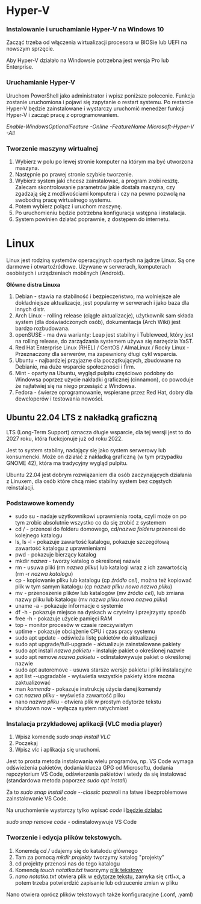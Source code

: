 # Hyper-V

### Instalowanie i uruchamianie Hyper-V na Windows 10
Zacząć trzeba od włączenia wirtualizacji procesora w BIOSie lub UEFI na nowszym sprzęcie.

Aby Hyper-V działało na Windowsie potrzebna jest wersja Pro lub Enterprise.

### Uruchamianie Hyper-V
Uruchom PowerShell jako administrator i wpisz poniższe polecenie. Funkcja zostanie uruchomiona i pojawi się zapytanie o restart systemu. Po restarcie Hyper-V będzie zainstalowane i wystarczy uruchomić menedżer funkcji Hyper-V i zacząć pracę z oprogramowaniem.

*Enable-WindowsOptionalFeature -Online -FeatureName Microsoft-Hyper-V -All*

### Tworzenie maszyny wirtualnej
1. Wybierz w polu po lewej stronie komputer na którym ma być utworzona maszyna.
2. Następnie po prawej stronie szybkie tworzenie.
3. Wybierz system jaki chcesz zainstalować, a program zrobi resztę. Zalecam skontrolowanie parametrów jakie dostała maszyna, czy zgadzają się z możliwościami komputera i czy na pewno pozwolą na swobodną pracę wirtualnego systemu.
4. Potem wybierz połącz i uruchom maszynę.
5. Po uruchomieniu będzie potrzebna konfiguracja wstępna i instalacja.
6. System powinien działać poprawnie, z dostępem do internetu.

# Linux

Linux jest rodziną systemów operacyjnych opartych na jądrze Linux. Są one darmowe i otwartoźródłowe. Używane w serwerach, komputerach osobistych i urządzeniach mobilnych (Android).

**Główne distra Linuxa**
1. Debian - stawia na stabilność i bezpieczeństwo, ma wolniejsze ale dokładniejsze aktualizacje, jest popularny w serwerach i jako baza dla innych distr.
2. Arch Linux - rolling release (ciągłe aktualizacje), użytkownik sam składa system (dla doświadczonych osób), dokumentacja (Arch Wiki) jest bardzo rozbudowana.
3. openSUSE - ma dwa warianty: Leap jest stabilny i Tubleweed, który jest na rolling release, do zarządzania systemem używa się narzędzia YaST.
4. Red Hat Enterprise Linux (RHEL) / CentOS / AlmaLinux / Rocky Linux - Przeznaczony dla serwerów, ma zapewniony długi cykl wsparcia.
5. Ubuntu - najbardziej przyjazne dla początkujących, zbudowane na Debianie, ma duże wsparcie społeczności i firm.
6. Mint - oparty na Ubuntu, wygląd pulpitu częściowo podobny do Windowsa poprzez użycie nakładki graficznej (cinnamon), co powoduje że najłatwiej się na niego przesiąść z Windowsa.
7. Fedora - świerze oprogramowanie, wspierane przez Red Hat, dobry dla deweloperów i testowania nowości.


## Ubuntu 22.04 LTS z nakładką graficzną
LTS (Long-Term Support) oznacza długie wsparcie, dla tej wersji jest to do 2027 roku, która fuckcjonuje już od roku 2022.

Jest to system stabilny, nadający się jako system serwerowy lub konsumencki. Może on działać z nakładką graficzną (w tym przypadku GNOME 42), która ma tradycyjny wygląd pulpitu.

Ubuntu 22.04 jest dobrym rozwiązaniem dla osób zaczynających działania z Linuxem, dla osób które chcą mieć stabilny system bez częstych reinstalacji.

### Podstawowe komendy
- sudo su - nadaje użytkownikowi uprawnienia roota, czyli może on po tym zrobic absolutnie wszystko co da się zrobić z systemem
- cd / - przenosi do folderu domowego, cd/*nazwa folderu* przenosi do kolejnego katalogu
- ls, ls -l - pokazuje zawartość katalogu, pokazuje szczegółową zawartość katalogu z uprawnieniami
- pwd - pokazuje bierzący katalog
- mkdir *nazwa* - tworzy katalog o określonej nazwie
- rm - usuwa pliki (rm *nazwa pliku*) lub katalogi wraz z ich zawartością (rm -r *nazwa katalogu*)
- cp - kopiowanie pliku lub katalogu (cp *źródło* *cel*), można też kopiować plik w tym samym katalogu (cp *nazwa pliku* *nowa nazwa pliku*)
- mv - przenoszenie plików lub katalogów (mv *źródło* *cel*), lub zmiana nazwy pliku lub katalogu (mv *nazwa pliku* *nowa nazwa pliku*)
- uname -a - pokazuje informacje o systemie
- df -h - pokazuje miejsce na dyskach w czytelny i przejrzysty sposób
- free -h - pokazuje użycie pamięci RAM
- top - monitor procesów w czasie rzeczywistym
- uptime - pokazuje obciążenie CPU i czas pracy systemu
- sudo apt update - odświeża listę pakietów do aktualizacji
- sudo apt upgrade/full-upgrade - aktualizuje zainstalowane pakiety
- sudo apt install *nazwa pakietu* - instaluje pakiet o określonej nazwie
- sudo apt remove *nazwa pakietu* - odinstalowywuje pakiet o określonej nazwie
- sudo apt autoremove - usuwa starsze wersje pakietu i pliki instalacyjne
- apt list --upgradable - wyświetla wszystkie pakiety które można zaktualizować
- man *komenda* - pokazuje instrukcję użycia danej komendy
- cat *nazwa pliku* - wyświetla zawartość pliku
- nano *nazwa pliku* - otwiera plik w prostym edytorze tekstu
- shutdown now - wyłącza system natychmiast

### Instalacja przykładowej aplikacji (VLC media player)
1. Wpisz komendę *sudo snap install VLC*
2. Poczekaj
3. Wpisz *vlc* i aplikacja się uruchomi.

Jest to prosta metoda instalowania wielu programów, np. VS Code wymaga odświeżenia pakietów, dodania klucza GPG od Microsoftu, dodania repozytorium VS Code, odświerzenia pakietów i wtedy da się instalować (standardowa metoda poporzez *sudo apt install*)

Za to *sudo snap install code --classic* pozwoli na łatwe i bezproblemowe zainstalowanie VS Code.

Na uruchomienie wystarczy tylko wpisać *code* i [będzie działać](./VSC_linux.png)

*sudo snap remove code* - odinstalowywuje VS Code

### Tworzenie i edycja plików tekstowych.
1. Konemdą *cd /* udajemy się do katalodu głównego
2. Tam za pomocą *mkdir projekty* tworzymy katalog "projekty"
3. cd projekty przenosi nas do tego katalogu
4. Komendą *touch notatka.txt* tworzymy [plik tekstowy](przed_edycja.png)
5. *nano notatka.txt* otwiera plik w [edytorze tekstu](./edytor.png), zamyka się crtl+x, a potem trzeba potwierdzić zapisanie lub odrzucenie zmian w pliku

Nano otwiera oprócz plików tekstowych także konfiguracyjne (.conf, .yaml)


